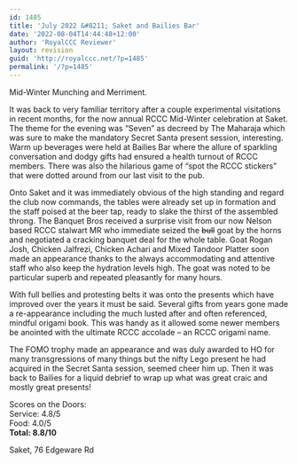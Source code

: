 ```yaml
---
id: 1485
title: 'July 2022 &#8211; Saket and Bailies Bar'
date: '2022-08-04T14:44:48+12:00'
author: 'RoyalCCC Reviewer'
layout: revision
guid: 'http://royalccc.net/?p=1485'
permalink: '/?p=1485'
---
```


Mid-Winter Munching and Merriment.

It was back to very familiar territory after a couple experimental visitations in recent months, for the now annual RCCC Mid-Winter celebration at Saket. The theme for the evening was “Seven” as decreed by The Maharaja which was sure to make the mandatory Secret Santa present session, interesting. Warm up beverages were held at Bailies Bar where the allure of sparkling conversation and dodgy gifts had ensured a health turnout of RCCC members. There was also the hilarious game of “spot the RCCC stickers” that were dotted around from our last visit to the pub.

Onto Saket and it was immediately obvious of the high standing and regard the club now commands, the tables were already set up in formation and the staff poised at the beer tap, ready to slake the thirst of the assembled throng. The Banquet Bros received a surprise visit from our now Nelson based RCCC stalwart MR who immediate seized the <del>bull</del> goat by the horns and negotiated a cracking banquet deal for the whole table. Goat Rogan Josh, Chicken Jalfrezi, Chicken Achari and Mixed Tandoor Platter soon made an appearance thanks to the always accommodating and attentive staff who also keep the hydration levels high. The goat was noted to be particular superb and repeated pleasantly for many hours.

With full bellies and protesting belts it was onto the presents which have improved over the years it must be said. Several gifts from years gone made a re-appearance including the much lusted after and often referenced, mindful origami book. This was handy as it allowed some newer members be anointed with the ultimate RCCC accolade – an RCCC origami name.

The FOMO trophy made an appearance and was duly awarded to HO for many transgressions of many things but the nifty Lego present he had acquired in the Secret Santa session, seemed cheer him up. Then it was back to Bailies for a liquid debrief to wrap up what was great craic and mostly great presents!

Scores on the Doors:  
Service: 4.8/5  
Food: 4.0/5  
**Total: 8.8/10**

Saket, 76 Edgeware Rd